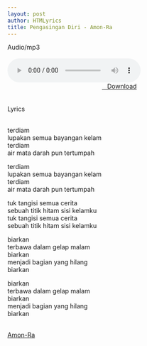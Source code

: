 ```yaml
---
layout: post
author: HTMLyrics
title: Pengasingan Diri - Amon-Ra
---
```


<div class="htl">Audio/mp3</div><br />

<audio class='js-player' style="--plyr-color-main: #212121;" controls>
<source src="https://drive.google.com/uc?authuser=0&id=1u2tpyOjYJEmh10vZvbHv4QXPGo7pnCnH&export=download" type="audio/mp3">
</audio><br />

<center>
<a href="/download/pengasingandiri-amonra" class="hbt"><i class="fa fa-chevron-down" aria-hidden="true"></i>&nbsp; &nbsp;Download</a>
</center><br />
<br />

<div class="htl">Lyrics</div><br />

terdiam<br />
lupakan semua bayangan kelam<br />
terdiam<br />
air mata darah pun tertumpah<br />

terdiam<br />
lupakan semua bayangan kelam<br />
terdiam<br />
air mata darah pun tertumpah<br />

tuk tangisi semua cerita<br />
sebuah titik hitam sisi kelamku<br />
tuk tangisi semua cerita<br />
sebuah titik hitam sisi kelamku<br />

biarkan<br />
terbawa dalam gelap malam<br />
biarkan<br />
menjadi bagian yang hilang<br />
biarkan<br />

biarkan<br />
terbawa dalam gelap malam<br />
biarkan<br />
menjadi bagian yang hilang<br />
biarkan<br />
<br />

<i class="fa fa-hashtag" aria-hidden="true"></i>
<a href="/artist/amonra">Amon-Ra</a>
